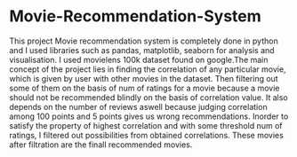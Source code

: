 # Movie-Recommendation-System
This project Movie recommendation system is completely done in python and I used libraries such as pandas, matplotlib, seaborn 
for analysis and visualisation. I used movielens 100k dataset found on google.The main concept of the project lies in finding the 
correlation of any particular movie, which is given by user with other movies in the dataset. Then filtering out some of them 
on the basis of num of ratings for a movie because a movie should not be recommended blindly on the basis of correlation value. 
It also depends on the number of reviews aswell because judging correlation among 100 points and 5 points gives us wrong recommendations.
Inorder to satisfy the property of highest correlation and with some threshold num of ratings, I filtered out possibilities from obtained correlations. 
These movies after filtration are the finall recommended movies.
